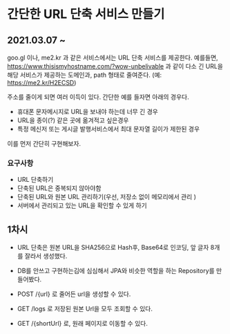 # 간단한 URL 단축 서비스 만들기

## 2021.03.07 ~

goo.gl 이나, me2.kr 과 같은 서비스에서는 URL 단축 서비스를 제공한다. 예를들면, https://www.thisismyhostname.com/?wow-unbelivable 과 같이 다소 긴 URL을
해당 서비스가 제공하는 도메인과, path 형태로 줄여준다.
(예: https://me2.kr/H2ECSD)

주소를 줄이게 되면 여러 이득이 있다. 간단한 예를 들자면 아래의 경우다.

- 휴대폰 문자메시지로 URL을 보내야 하는데 너무 긴 경우
- URL을 종이(?) 같은 곳에 옮겨적고 싶은경우
- 특정 메신저 또는 게시글 발행서비스에서 최대 문자열 길이가 제한된 경우

이를 먼저 간단히 구현해보자.

### 요구사항

- URL 단축하기
- 단축된 URL은 중복되지 않아야함
- 단축된 URL와 원본 URL 관리하기(우선, 저장소 없이 메모리에서 관리 )
- 서버에서 관리되고 있는 URL을 확인할 수 있게 하기

## 1차시

- URL 단축은 원본 URL을 SHA256으로 Hash후, Base64로 인코딩, 앞 글자 8개를 잘라서 생성했다.
- DB를 안쓰고 구현하는김에 심심해서 JPA와 비슷한 역할을 하는 Repository를 만들어봤다.

- POST /{url} 로 줄어든 url을 생성할 수 있다.
- GET /logs 로 저장된 원본 Url을 모두 조회할 수 있다.
- GET /{shortUrl} 로, 원래 페이지로 이동할 수 있다.